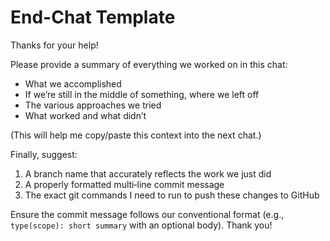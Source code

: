 # End-Chat Template

Thanks for your help! 

Please provide a summary of everything we worked on in this chat:
- What we accomplished
- If we’re still in the middle of something, where we left off
- The various approaches we tried
- What worked and what didn’t

(This will help me copy/paste this context into the next chat.)

Finally, suggest:
1. A branch name that accurately reflects the work we just did
2. A properly formatted multi‑line commit message
3. The exact git commands I need to run to push these changes to GitHub

Ensure the commit message follows our conventional format (e.g., `type(scope): short summary` with an optional body). 
Thank you!
